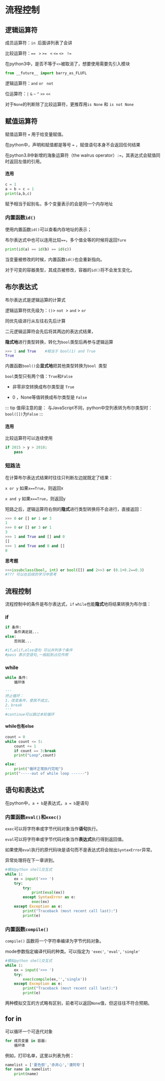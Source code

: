 # 流程控制

## 逻辑运算符

成员运算符：`in `后面讲列表了会讲

比较运算符：`==`	` >`	`>=`	` <`	`<=`	`<>`	` !=`

在python3中，是否不等于`<>`被取消了，想要使用需要先引入模块

```python
from __future__ import barry_as_FLUFL
```

逻辑运算符：`and`	 `or`	` not`

位运算符：`|`  `&` `~` `^` `>>` `<<`

对于`None`的判断除了比较运算符，更推荐用`is None` 和 `is not None` 



## 赋值运算符

赋值运算符 `=` 用于给变量赋值。

在python中，声明和赋值都是等号 `=` ，赋值语句本身不会返回任何结果

在python3.8中新增的海象运算符（the walrus operator）`:=`，其表达式会赋值同时返回左值的引用。

#### 连用

```python
c = 1
a = b = c = 1
print(a,b,c)
```

赋予相当于起别名，多个变量表示的会是同一个内存地址

### 内置函数`id()`

使用内置函数`id()`可以查看内存地址的表示；

布尔表达式中也可以连用比较`==`，多个值全等的时候将返回`Ture`

```python
print(id(a) == id(b) == id(c))
```

当变量被修改的时候，内置函数`id()`也会重新指向。

对于可变的容器类型，其成员被修改，容器的`id()`将不会发生变化。



## 布尔表达式

布尔表达式是逻辑运算的计算式

逻辑运算符优先级为：`()`> `not `> `and` > `or`

同优先级进行从左往右先后计算

二元逻辑运算符会先后将其两边的表达式结果，

**隐式地**进行类型转换，转化为`bool`类型后再参与逻辑运算

```python
>>> 1 and True    #相当于 bool(1) and True
True
```

内置函数`bool()`会**显式地**把其他类型转换为`bool `类型

`bool`类型只有两个值：`True`和`False`

- 非零非空转换成布尔类型是 `True`

- 0 ，None等值转换成布尔类型是 `False`

::: tip 值得注意的是：
与JavaScript不同，python中空列表转为布尔类型时：`bool([])`为`False`
:::

#### 连用

比较运算符可以连续使用

```python
if 2015 > y > 2018:
    pass
```

### 短路法

在计算布尔表达式结果时往往只判断左边就既定了结果：

`x or y` 如果`x==True`，则返回x

`x and y` 如果`x==True`，则返回y

短路之后，逻辑运算符右侧的**隐式**进行类型转换将不会进行，直接返回：

```python
>>> 0 or [] or 1 or 3
1
>>> 0 or [] or 3 or 1
3
>>> 1 and True and [] and 0
[]
>>> 1 and True and 0 and []
0
```

**思考题**

```python
>>>issubclass(bool, int) or bool([]) and 2>>3 or (0.1+0.2==0.3)
#??? 可以在后续的学习中思考
```



## 流程控制

流程控制中的条件是布尔表达式，`if` `while`也能**隐式**地将结果转换为布尔值：

### if

```python
if 条件:
    条件满足就...
else:
    否则就...

#if…elif…else语句 可以并列多个条件
#pass 表示空语句,一般起到占位作用 
```

### while

```python
while 条件:
    循环体
    
'''
终止循环：
1，改变条件，使其不成立。
2，break
'''
#continue可以跳过本轮循环
```
#### while也有else

```python
count = 0
while count <= 5:
    count += 1
    if count == 3:break
    print("Loop",count)

else:
    print("循环正常执行完啦")
print("-----out of while loop ------")
```



## 语句和表达式

在python中，`a + b`是表达式，`a = b`是语句

### 内置函数`eval()`和`exec()`

`exec`可以将字符串或字节代码对象当作**语句**执行。

`eval`可以将字符串或字节代码对象当作**表达式**执行得到返回值。

如果使用`eval`执行的原代码块是语句而不是表达式将会抛出`SyntaxError`异常。

异常处理将在下一章讲到。

```python
#模拟python shell交互式
while 1:
    ex = input('>>> ')
    try:
        try:
            print(eval(ex))
        except SyntaxError as e:
            exec(ex)
    except Exception as e:
        print("Traceback (most recent call last):")
        print(e)
```

### 内置函数`compile()`

`compile()` 函数将一个字符串编译为字节代码对象。

mode参数指定编译代码的种类。可以指定为 `'exec'`, `'eval'`, `'single'`

```python
#模拟python shell交互式
while 1:
    ex = input('>>> ')
    try:
        exec(compile(ex,'','single'))
    except Exception as e:
        print("Traceback (most recent call last):")
        print(e)
```

两种模拟交互的方式略有区别，前者可以返回`None`值，但这往往不符合预期。




## for  in

可以循环一个可迭代对象

```python
for 成员变量 in 容器:
	循环体
```

例如，打印名单，这里以列表为例：

```python
namelist = ['夏色祭','赤井心','湊阿夸']
for name in namelist:
	print(name)
```
